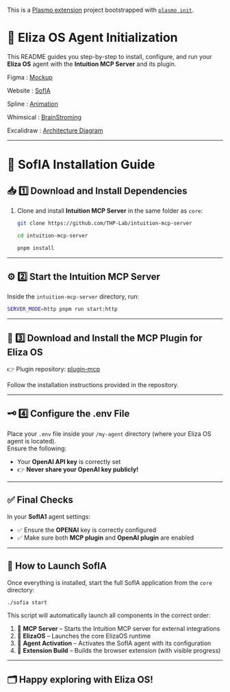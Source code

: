 This is a [Plasmo extension](https://docs.plasmo.com/) project bootstrapped with [`plasmo init`](https://www.npmjs.com/package/plasmo).

# 🚀 Eliza OS Agent Initialization

This README guides you step-by-step to install, configure, and run your **Eliza OS** agent with the **Intuition MCP Server** and its plugin.

Figma : [Mockup](https://www.figma.com/design/UnJdCYeVVmA4WVzFVRb5x6/SofIA-final?m=auto&t=HaHvGlczPhbXmKwU-6)

Website : [SofIA](https://sofia.intuition.box)

Spline : [Animation](https://app.spline.design/file/36ec7513-df36-4e36-854b-56f87834778e)

Whimsical : [BrainStroming](https://whimsical.com/mockup-SURS8uWMVKKPDyG3YpDyXM)

Excalidraw : [Architecture Diagram](https://excalidraw.com/#json=tG7xgP3exjVuxdaJa7LIc,0JtKsBw_ULTjjwv_ORmaCA)


---
# 🧠 SofIA Installation Guide

## 📥 1️⃣ Download and Install Dependencies

1. Clone and install **Intuition MCP Server** in the same folder as `core`:
   ```bash
   git clone https://github.com/THP-Lab/intuition-mcp-server

   cd intuition-mcp-server

   pnpm install
   ```

---

## ⚙️ 2️⃣ Start the **Intuition MCP Server**

Inside the `intuition-mcp-server` directory, run:
```bash
SERVER_MODE=http pnpm run start:http
```

---

## 🔌 3️⃣ Download and Install the **MCP Plugin** for **Eliza OS**

👉 Plugin repository: [plugin-mcp](https://github.com/elizaos-plugins/plugin-mcp)

Follow the installation instructions provided in the repository.

---

## 🗝️ 4️⃣ Configure the **.env** File

Place your `.env` file inside your `/my-agent` directory (where your Eliza OS agent is located).  
Ensure the following:

- Your **OpenAI API key** is correctly set  
- 👉 **Never share your OpenAI key publicly!**

---

## ✅ Final Checks

In your **SofIA1** agent settings:

- ✅ Ensure the **OPENAI** key is correctly configured  
- ✅ Make sure both **MCP plugin** and **OpenAI plugin** are enabled  

---

## 🚀 How to Launch SofIA

Once everything is installed, start the full SofIA application from the `core` directory:

```bash
./sofia start
```

This script will automatically launch all components in the correct order:

1. 🛜 **MCP Server** – Starts the Intuition MCP server for external integrations  
2. 💁 **ElizaOS** – Launches the core ElizaOS runtime  
3. 🤖 **Agent Activation** – Activates the SofIA agent with its configuration  
4. 📱 **Extension Build** – Builds the browser extension (with visible progress)

---

## 🗂️ Happy exploring with **Eliza OS**!




